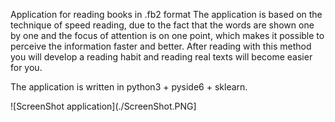 Application for reading books in .fb2 format
The application is based on the technique of speed reading, due to the fact that the words are shown one by one and the focus of attention is on one point, which makes it possible to perceive the information faster and better.
After reading with this method you will develop a reading habit and reading real texts will become easier for you.

The application is written in python3 + pyside6 + sklearn.

![ScreenShot application](./ScreenShot.PNG]
